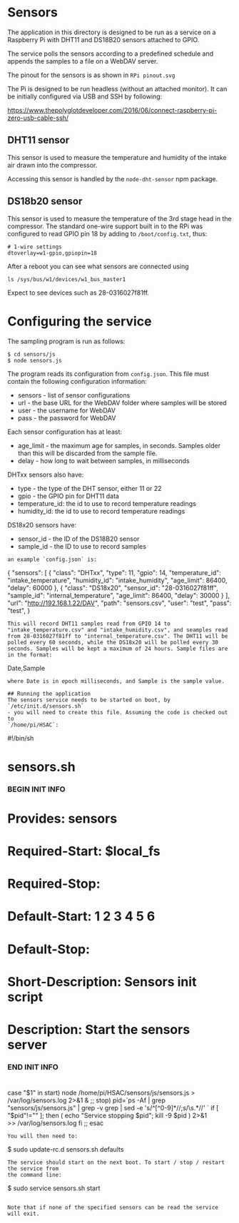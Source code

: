 # Sensors

The application in this directory is designed to be run as a service
on a Raspberry Pi with DHT11 and DS18B20 sensors attached to GPIO.

The service polls the sensors according to a predefined schedule and
appends the samples to a file on a WebDAV server.

The pinout for the sensors is as shown in `RPi pinout.svg`

The Pi is designed to be run headless (without an attached monitor). It can
be initially configured via USB and SSH by following:

https://www.thepolyglotdeveloper.com/2016/06/connect-raspberry-pi-zero-usb-cable-ssh/

## DHT11 sensor

This sensor is used to measure the temperature and humidity of the
intake air drawn into the compressor.

Accessing this sensor is handled by the `node-dht-sensor` npm package.

## DS18b20 sensor

This sensor is used to measure the temperature of the 3rd stage head
in the compressor. The standard one-wire support built in to the RPi
was configured to read GPIO pin 18 by adding to `/boot/config.txt`,
thus:
```
# 1-wire settings
dtoverlay=w1-gpio,gpiopin=18
```
After a reboot you can see what sensors are connected using 
```
ls /sys/bus/w1/devices/w1_bus_master1
```
Expect to see devices such as 28-0316027f81ff.

# Configuring the service
The sampling program is run as follows:
```
$ cd sensors/js
$ node sensors.js
```
The program reads its configuration from `config.json`. This file must
contain the following configuration information:
* sensors - list of sensor configurations
* url - the base URL for the WebDAV folder where samples will be stored
* user - the username for WebDAV
* pass - the password for WebDAV

Each sensor configuration has at least:
* age_limit - the maximum age for samples, in seconds. Samples older
  than this will be discarded from the sample file.
* delay - how long to wait between samples, in milliseconds

DHTxx sensors also have:
* type - the type of the DHT sensor, either 11 or 22
* gpio - the GPIO pin for DHT11 data
* temperature_id: the id to use to record temperature readings
* humidity_id: the id to use to record temperature readings

DS18x20 sensors have:
* sensor_id - the ID of the DS18B20 sensor
* sample_id - the ID to use to record samples

```
an example `config.json` is:
```
{
 "sensors": [
  {
   "class": "DHTxx",
   "type": 11,
   "gpio": 14,
   "temperature_id": "intake_temperature",
   "humidity_id": "intake_humidity",
   "age_limit": 86400,
   "delay": 60000
  },
  {
   "class": "DS18x20",
   "sensor_id": "28-0316027f81ff",
   "sample_id": "internal_temperature",
   "age_limit": 86400,
   "delay": 30000
  }
 ],
 "url": "http://192.168.1.22/DAV",
 "path": "sensors.csv",
 "user": "test",
 "pass": "test",
 }
```
This will record DHT11 samples read from GPIO 14 to "intake_temperature.csv" and "intake_humidity.csv", and seamples read from 28-0316027f81ff to "internal_temperature.csv". The DHT11 will be polled every 60 seconds, while the DS18x20 will be polled every 30 seconds. Samples will be kept a maximum of 24 hours. Sample files are in the format:
```
Date,Sample
```
where Date is in epoch milliseconds, and Sample is the sample value.

## Running the application
The sensors service needs to be started on boot, by `/etc/init.d/sensors.sh`
- you will need to create this file. Assuming the code is checked out to
`/home/pi/HSAC`:

```
#!/bin/sh
# sensors.sh
### BEGIN INIT INFO
# Provides:          sensors
# Required-Start:    $local_fs
# Required-Stop:
# Default-Start:     1 2 3 4 5 6
# Default-Stop:      
# Short-Description: Sensors init script
# Description:       Start the sensors server
### END INIT INFO

#
case "$1" in
  start)
    node /home/pi/HSAC/sensors/js/sensors.js > /var/log/sensors.log 2>&1 &
    ;;
  stop)
    pid=`ps -Af | grep "sensors/js/sensors.js" | grep -v grep | sed -e 's/^[^0-9]*//;s/\s.*//'
`
    if [ "$pid"!="" ]; then
	( echo "Service stopping $pid"; kill -9 $pid ) 2>&1 \
	  >> /var/log/sensors.log
    fi
    ;;
esac
```
You will then need to:
```
$ sudo update-rc.d sensors.sh defaults
```
The service should start on the next boot. To start / stop / restart the service from
the command line:
```
$ sudo service sensors.sh start
```

Note that if none of the specified sensors can be read the service will exit.